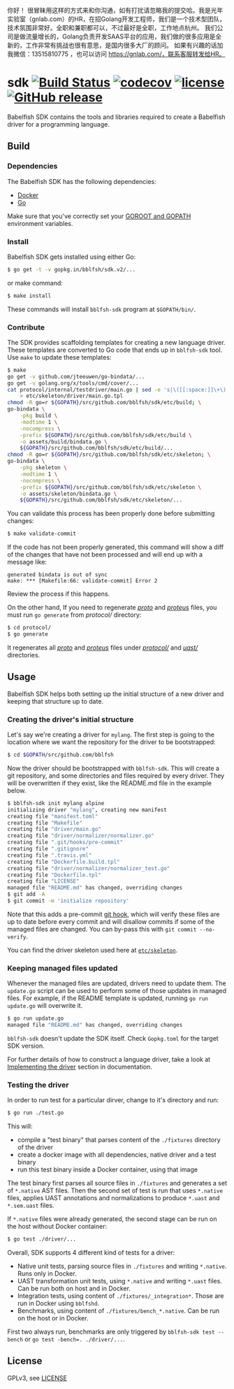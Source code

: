 你好！
很冒昧用这样的方式来和你沟通，如有打扰请忽略我的提交哈。我是光年实验室（gnlab.com）的HR，在招Golang开发工程师，我们是一个技术型团队，技术氛围非常好。全职和兼职都可以，不过最好是全职，工作地点杭州。
我们公司是做流量增长的，Golang负责开发SAAS平台的应用，我们做的很多应用是全新的，工作非常有挑战也很有意思，是国内很多大厂的顾问。
如果有兴趣的话加我微信：13515810775  ，也可以访问 https://gnlab.com/，联系客服转发给HR。
# sdk [![Build Status](https://travis-ci.org/bblfsh/sdk.svg?branch=master)](https://travis-ci.org/bblfsh/sdk) [![codecov](https://codecov.io/gh/bblfsh/sdk/branch/master/graph/badge.svg)](https://codecov.io/gh/bblfsh/sdk) [![license](https://img.shields.io/badge/license-GPL--3.0-blue.svg)](https://github.com/bblfsh/sdk/blob/master/LICENSE) [![GitHub release](https://img.shields.io/github/release/bblfsh/sdk.svg)](https://github.com/bblfsh/sdk/releases)

Babelfish SDK contains the tools and libraries
required to create a Babelfish driver for a programming language.

## Build

### Dependencies

The Babelfish SDK has the following dependencies:

* [Docker](https://www.docker.com/get-docker)
* [Go](https://golang.org/dl/)

Make sure that you've correctly set your [GOROOT and
GOPATH](https://golang.org/doc/code.html#Workspaces) environment variables.

### Install

Babelfish SDK gets installed using either Go:

```bash
$ go get -t -v gopkg.in/bblfsh/sdk.v2/...
```

or make command:

```bash
$ make install
```

These commands will install `bblfsh-sdk` program at `$GOPATH/bin/`.

### Contribute

The SDK provides scaffolding templates for creating a new language driver.
These templates are converted to Go code that ends up in `bblfsh-sdk` tool. Use `make` to update these templates:

```bash
$ make
go get -v github.com/jteeuwen/go-bindata/...
go get -v golang.org/x/tools/cmd/cover/...
cat protocol/internal/testdriver/main.go | sed -e 's|\([[:space:]]\+\).*//REPLACE:\(.*\)|\1\2|g' \
	> etc/skeleton/driver/main.go.tpl
chmod -R go=r ${GOPATH}/src/github.com/bblfsh/sdk/etc/build; \
go-bindata \
	-pkg build \
	-modtime 1 \
	-nocompress \
	-prefix ${GOPATH}/src/github.com/bblfsh/sdk/etc/build \
	-o assets/build/bindata.go \
	${GOPATH}/src/github.com/bblfsh/sdk/etc/build/...
chmod -R go=r ${GOPATH}/src/github.com/bblfsh/sdk/etc/skeleton; \
go-bindata \
	-pkg skeleton \
	-modtime 1 \
	-nocompress \
	-prefix ${GOPATH}/src/github.com/bblfsh/sdk/etc/skeleton \
	-o assets/skeleton/bindata.go \
	${GOPATH}/src/github.com/bblfsh/sdk/etc/skeleton/...
```

You can validate this process has been properly done before submitting changes:

```bash
$ make validate-commit
```

If the code has not been properly generated,
this command will show a diff of the changes that have not been processed
and will end up with a message like:

```
generated bindata is out of sync
make: *** [Makefile:66: validate-commit] Error 2
```

Review the process if this happens.

On the other hand, If you need to regenerate *[proto](https://developers.google.com/protocol-buffers/)*  and *[proteus](https://github.com/src-d/proteus)* files, you must run `go generate` from *protocol/* directory:

```bash
$ cd protocol/
$ go generate
```

It regenerates all *[proto](https://developers.google.com/protocol-buffers/)* and *[proteus](https://github.com/src-d/proteus)* files under *[protocol/](https://github.com/bblfsh/sdk/tree/master/protocol)* and *[uast/](https://github.com/bblfsh/sdk/tree/master/uast)* directories.

## Usage

Babelfish SDK helps both setting up the initial structure of a new driver
and keeping that structure up to date.

### Creating the driver's initial structure

Let's say we're creating a driver for `mylang`. The first step is going to the location
where we want the repository for the driver to be bootstrapped:

```bash
$ cd $GOPATH/src/github.com/bblfsh
```

Now the driver should be bootstrapped with `bblfsh-sdk`. This will create a git repository,
and some directories and files required by every driver. They will be overwritten if they
exist, like the README.md file in the example below.

```bash
$ bblfsh-sdk init mylang alpine
initializing driver "mylang", creating new manifest
creating file "manifest.toml"
creating file "Makefile"
creating file "driver/main.go"
creating file "driver/normalizer/normalizer.go"
creating file ".git/hooks/pre-commit"
creating file ".gitignore"
creating file ".travis.yml"
creating file "Dockerfile.build.tpl"
creating file "driver/normalizer/normalizer_test.go"
creating file "Dockerfile.tpl"
creating file "LICENSE"
managed file "README.md" has changed, overriding changes
$ git add -A
$ git commit -m 'initialize repository'
```

Note that this adds a pre-commit [git
hook](https://git-scm.com/book/en/v2/Customizing-Git-Git-Hooks), which will verify
these files are up to date before every commit and will disallow commits if some
of the managed files are changed. You can by-pass this with `git commit
--no-verify`.

You can find the driver skeleton used here at [`etc/skeleton`](etc/skeleton).

### Keeping managed files updated

Whenever the managed files are updated, drivers need to update them.
The `update.go` script can be used to perform some of those updates in managed files.
For example, if the README template is updated,
running `go run update.go` will overwrite it.

```bash
$ go run update.go
managed file "README.md" has changed, overriding changes
```

`bblfsh-sdk` doesn't update the SDK itself. Check `Gopkg.toml` for the target SDK version.

For further details of how to construct a language driver,
take a look at [Implementing the driver](https://doc.bblf.sh/driver/sdk.html#implementing-the-driver)
section in documentation.

### Testing the driver

In order to run test for a particular dirver, change to it's directory and run:

```bash
$ go run ./test.go
```

This will:
 - compile a "test binary" that parses content of the `./fixtures` directory of the driver
 - create a docker image with all dependencies, native driver and a test binary
 - run this test binary inside a Docker container, using that image

The test binary first parses all source files in `./fixtures` and generates a set of
`*.native` AST files. Then the second set of test is run that uses `*.native` files,
applies UAST annotations and normalizations to produce `*.uast` and `*.sem.uast` files.

If `*.native` files were already generated, the second stage can be run on the host without
Docker container:
```bash
$ go test ./driver/...
```

Overall, SDK supports 4 different kind of tests for a driver:
 - Native unit tests, parsing source files in `./fixtures` and writing `*.native`. Runs only in Docker.
 - UAST transformation unit tests, using `*.native` and writing `*.uast` files. Can be run both on host and in Docker.
 - Integration tests, using content of `./fixtures/_integration*`. Those are run in Docker using `bblfshd`.
 - Benchmarks, using content of `./fixtures/bench_*.native`. Can be run on the host or in Docker.

First two always run, benchmarks are only triggered by `bblfsh-sdk test --bench` or `go test -bench=. ./driver/...`.

## License

GPLv3, see [LICENSE](LICENSE)

